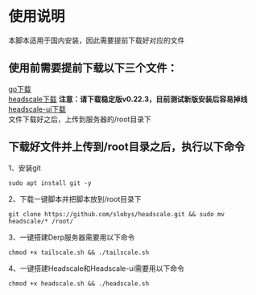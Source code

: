 # 使用说明  
本脚本适用于国内安装，因此需要提前下载好对应的文件 
## 使用前需要提前下载以下三个文件：    
[go下载](https://go.dev/dl/)  
[headscale下载](https://github.com/juanfont/headscale/releases/tag/v0.22.3) **注意：请下载稳定版v0.22.3，目前测试新版安装后容易掉线**  
[headscale-ui下载](https://github.com/gurucomputing/headscale-ui/releases)  
文件下载好之后，上传到服务器的/root目录下  

## 下载好文件并上传到/root目录之后，执行以下命令  
1、安装git  
```
sudo apt install git -y
```
2、下载一键脚本并把脚本放到/root目录下
```
git clone https://github.com/slobys/headscale.git && sudo mv headscale/* /root/

```
3、一键搭建Derp服务器需要用以下命令      
```
chmod +x tailscale.sh && ./tailscale.sh
```
4、一键搭建Headscale和Headscale-ui需要用以下命令
```
chmod +x headscale.sh && ./headscale.sh
```
